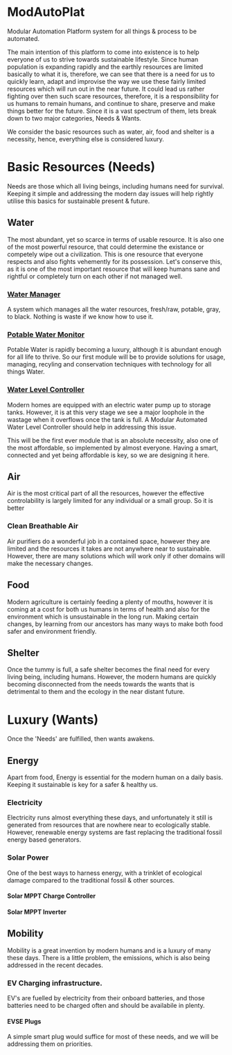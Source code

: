 
# ModAutoPlat
Modular Automation Platform system for all things &amp; process to be automated.

The main intention of this platform to come into existence is to help everyone of us to strive towards sustainable lifestyle. Since human population is expanding rapidly and the earthly resources are limited basically to what it is, therefore, we can see that there is a need for us to quickly learn, adapt and improvise the way we use these fairly limited resources which will run out in the near future. It could lead us rather fighting over then such scare resources, therefore, it is a responsibility for us humans to remain humans, and continue to share, preserve and make things better for the future. Since it is a vast spectrum of them, lets break down to two major categories, Needs & Wants.

We consider the basic resources such as water, air, food and shelter is a necessity, hence, everything else is considered luxury.

# Basic Resources (Needs)
Needs are those which all living beings, including humans need for survival. Keeping it simple and addressing the modern day issues will help rightly utilise this basics for sustainable present & future.

## Water
 The most abundant, yet so scarce in terms of usable resource. It is also one of the most powerful resource, that could determine the existance or competely wipe out a civilization. This is one resource that everyone respects and also fights vehemently for its possession. Let's conserve this, as it is one of the most important resource that will keep humans sane and rightful or completely turn on each other if not managed well.

### [Water Manager](Needs/Water/WaterManager/)
 A system which manages all the water resources, fresh/raw, potable, gray, to black. Nothing is waste if we know how to use it.

### [Potable Water Monitor](Needs/Water/PotableWaterMonitor/)
  Potable Water is rapidly becoming a luxury, although it is abundant enough for all life to thrive. So our first module will be to provide solutions for usage, managing, recyling and conservation techniques with technology for all things Water.

 ### [Water Level Controller](Needs/Water/WaterLevelController/)
 Modern homes are equipped with an electric water pump up to storage tanks. However, it is at this very stage we see a major loophole in the wastage when it overflows once the tank is full. A Modular Automated Water Level Controller should help in addressing this issue.
 
 This will be the first ever module that is an absolute necessity, also one of the most affordable, so implemented by almost everyone. Having a smart, connected and yet being affordable is key, so we are designing it here.

## Air
 Air is the most critical part of all the resources, however the effective controlability is largely limited for any individual or a small group. So it is better 

### Clean Breathable Air
  Air purifiers do a wonderful job in a contained space, however they are limited and the resources it takes are not anywhere near to sustainable. However, there are many solutions which will work only if other domains will make the necessary changes.

## Food
 Modern agriculture is certainly feeding a plenty of mouths, however it is coming at a cost for both us humans in terms of health and also for the environment which is unsustainable in the long run. Making certain changes, by learning from our ancestors has many ways to make both food safer and environment friendly.

## Shelter
 Once the tummy is full, a safe shelter becomes the final need for every living being, including humans. However, the modern humans are quickly becoming disconnected from the needs towards the wants that is detrimental to them and the ecology in the near distant future.

# Luxury (Wants)
Once the 'Needs' are fulfilled, then wants awakens.

## Energy
 Apart from food, Energy is essential for the modern human on a daily basis. Keeping it sustainable is key for a safer & healthy us.

### Electricity
  Electricity runs almost everything these days, and unfortunately it still is generated from resources that are nowhere near to ecologically stable. However, renewable energy systems are fast replacing the traditional fossil energy based generators.

### Solar Power
  One of the best ways to harness energy, with a trinklet of ecological damage compared to the traditional fossil & other sources.

#### Solar MPPT Charge Controller

#### Solar MPPT Inverter

## Mobility
 Mobility is a great invention by modern humans and is a luxury of many these days. There is a little problem, the emissions, which is also being addressed in the recent decades.

### EV Charging infrastructure.
  EV's are fuelled by electricity from their onboard batteries, and those batteries need to be charged often and should be availabile in plenty.

#### EVSE Plugs
   A simple smart plug would suffice for most of these needs, and we will be addressing them on priorities.
